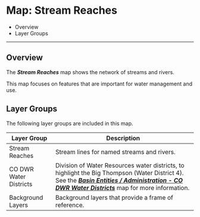# Map: Stream Reaches #

*   Overview
*   Layer Groups

-------------------

## Overview ##

The ***Stream Reaches*** map shows the network of streams and rivers.

This map focuses on features that are important for water management and use.

## Layer Groups ##

The following layer groups are included in this map.

| **Layer Group** | **Description** |
| -- | -- |
| Stream Reaches | Stream lines for named streams and rivers. |
| CO DWR Water Districts | Division of Water Resources water districts, to highlight the Big Thompson (Water District 4).  See the [***Basin Entities / Administration - CO DWR Water Districts***](#map/entities-codwr-waterdistricts) map for more information. |
| Background Layers | Background layers that provide a frame of reference. |
